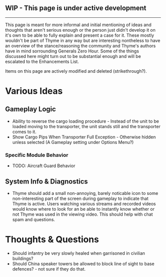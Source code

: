 ## WIP - This page is under active development 

***

This page is meant for more informal and initial mentioning of ideas and thoughts that aren't serious enough or the person just didn't develop it on it's own to be able to fully explain and present a case for it. These mostly wouldn't be part of Thyme in any way but are interesting nontheless to have an overview of the stance/reasoning the community and Thyme's authors have in mind sorrounding Generals Zero Hour. Some of the things discussed here might turn out to be substantial enough and will be escalated to the Enhancements List.

Items on this page are actively modified and deleted (strikethrough?).

# Various Ideas
## Gameplay Logic
* Ability to reverse the cargo loading procedure - Instead of the unit to be loaded moving to the transporter, the unit stands still and the transporter comes to it.
* Show Cargo Pips When Transporter Full Exception - Otherwise hidden unless selected (A Gameplay setting under Options Menu?)

### Specific Module Behavior
* TODO: Aircraft Guard Behavior 

## System Info & Diagnostics
* Thyme should add a small non-annoying, barely noticable icon to some non-interesting part of the screen during gameplay to indicate that Thyme is active. Users watching various streams and recorded videos would know where to look for an be able to instantly know whether or not Thyme was used in the viewing video. This should help with chat spam and questions.

# Thoughts & Questions

* Should infantry be very slowly healed when garrisoned in civilian buildings?
* Should China speaker towers be allowed to block line of sight to base defences? - not sure if they do that.
